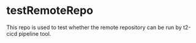 # testRemoteRepo
This repo is used to test whether the remote repository can be run by t2-cicd pipeline tool.

